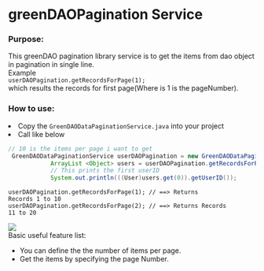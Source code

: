# greenDAOPagination Service

### Purpose:
This greenDAO pagination library service is to get the items from dao object in pagination in single line.<br>
Example<br>
`userDAOPagination.getRecordsForPage(1);` <br>
which results the records for first page(Where is 1 is the pageNumber).

<h3>How to use:</h3>
<li>Copy the <code>GreenDAODataPaginationService.java</code> into your project</li>
<li>Call like below</li>

```java
// 10 is the items per page i want to get
 GreenDAODataPaginationService userDAOPagination = new GreenDAODataPaginationService(userDao,10,userDao.class);
            ArrayList <Object> users = userDAOPagination.getRecordsForPage(1);
            // This prints the first userID
            System.out.println(((User)users.get(0)).getUserID());
```
<code>userDAOPagination.getRecordsForPage(1); //  ==> Returns Records 1 to 10</code> <br>
<code>userDAOPagination.getRecordsForPage(2); //  ==> Returns Records 11 to 20</code> 

<image src="userDAOService.png" ></image> <br>
Basic useful feature list:

 * You can define the the number of items per page.
 * Get the items by specifying the page Number.

